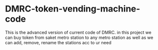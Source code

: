 # DMRC-token-vending-machine-code
This is the advanced version of current code of DMRC. in this project we can buy token from saket metro station to any metro station as well as we can add, remove, rename the stations acc to ur need
